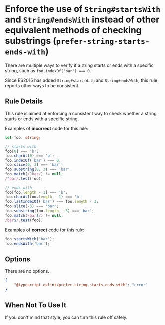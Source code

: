 # Enforce the use of `String#startsWith` and `String#endsWith` instead of other equivalent methods of checking substrings (`prefer-string-starts-ends-with`)

There are multiple ways to verify if a string starts or ends with a specific string, such as `foo.indexOf('bar') === 0`.

Since ES2015 has added `String#startsWith` and `String#endsWith`, this rule reports other ways to be consistent.

## Rule Details

This rule is aimed at enforcing a consistent way to check whether a string starts or ends with a specific string.

Examples of **incorrect** code for this rule:

```ts
let foo: string;

// starts with
foo[0] === 'b';
foo.charAt(0) === 'b';
foo.indexOf('bar') === 0;
foo.slice(0, 3) === 'bar';
foo.substring(0, 3) === 'bar';
foo.match(/^bar/) != null;
/^bar/.test(foo);

// ends with
foo[foo.length - 1] === 'b';
foo.charAt(foo.length - 1) === 'b';
foo.lastIndexOf('bar') === foo.length - 3;
foo.slice(-3) === 'bar';
foo.substring(foo.length - 3) === 'bar';
foo.match(/bar$/) != null;
/bar$/.test(foo);
```

Examples of **correct** code for this rule:

```ts
foo.startsWith('bar');
foo.endsWith('bar');
```

## Options

There are no options.

```JSON
{
    "@typescript-eslint/prefer-string-starts-ends-with": "error"
}
```

## When Not To Use It

If you don't mind that style, you can turn this rule off safely.
